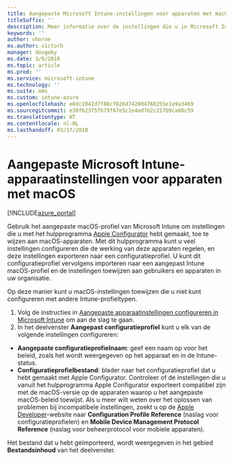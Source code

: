 ```yaml
---
title: Aangepaste Microsoft Intune-instellingen voor apparaten met macOS
titleSuffix: ''
description: Meer informatie over de instellingen die u in Microsoft Intune kunt gebruiken in een aangepast macOS-profiel.
keywords: ''
author: vhorne
ms.author: victorh
manager: dougeby
ms.date: 3/6/2018
ms.topic: article
ms.prod: ''
ms.service: microsoft-intune
ms.technology: ''
ms.suite: ems
ms.custom: intune-azure
ms.openlocfilehash: e8dc2042d7f88cf626d7420d4760255e1e9a3469
ms.sourcegitcommit: e30fb2375fb79f67e5c1e4ed7b2c21fb9ca80c59
ms.translationtype: HT
ms.contentlocale: nl-NL
ms.lasthandoff: 03/17/2018
---
```

# <a name="microsoft-intune-custom-device-settings-for-devices-running-macos"></a>Aangepaste Microsoft Intune-apparaatinstellingen voor apparaten met macOS

[!INCLUDE[azure_portal](./includes/azure_portal.md)]

Gebruik het aangepaste macOS-profiel van Microsoft Intune om instellingen die u met het hulpprogramma [Apple Configurator](https://itunes.apple.com/app/apple-configurator-2/id1037126344?mt=12) hebt gemaakt, toe te wijzen aan macOS-apparaten. Met dit hulpprogramma kunt u veel instellingen configureren die de werking van deze apparaten regelen, en deze instellingen exporteren naar een configuratieprofiel. U kunt dit configuratieprofiel vervolgens importeren naar een aangepast Intune macOS-profiel en de instellingen toewijzen aan gebruikers en apparaten in uw organisatie.

Op deze manier kunt u macOS-instellingen toewijzen die u niet kunt configureren met andere Intune-profieltypen.


1. Volg de instructies in [Aangepaste apparaatinstellingen configureren in Microsoft Intune](custom-settings-configure.md) om aan de slag te gaan.
2. In het deelvenster **Aangepast configuratieprofiel** kunt u elk van de volgende instellingen configureren:

- **Aangepaste configuratieprofielnaam**: geef een naam op voor het beleid, zoals het wordt weergegeven op het apparaat en in de Intune-status.
- **Configuratieprofielbestand**: blader naar het configuratieprofiel dat u hebt gemaakt met Apple Configurator.
Controleer of de instellingen die u vanuit het hulpprogramma Apple Configurator exporteert compatibel zijn met de macOS-versie op de apparaten waarop u het aangepaste macOS-beleid toewijst. Als u meer wilt weten over het oplossen van problemen bij incompatibele instellingen, zoekt u op de [Apple Developer](https://developer.apple.com/)-website naar **Configuration Profile Reference** (naslag voor configuratieprofielen) en **Mobile Device Management Protocol Reference** (naslag voor beheerprotocol voor mobiele apparaten).

Het bestand dat u hebt geïmporteerd, wordt weergegeven in het gebied **Bestandsinhoud** van het deelvenster.
